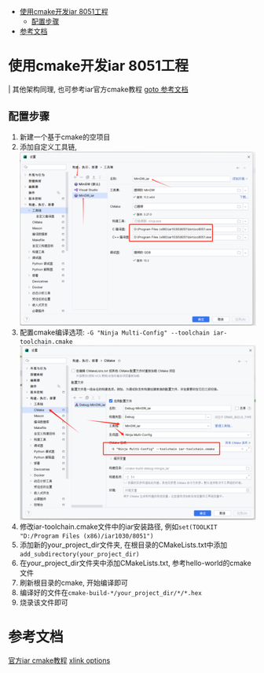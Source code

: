 <!-- TOC -->
* [使用cmake开发iar 8051工程](#使用cmake开发iar-8051工程)
  * [配置步骤](#配置步骤)
* [参考文档](#参考文档)
<!-- TOC -->

# 使用cmake开发iar 8051工程

| 其他架构同理, 也可参考iar官方cmake教程 [goto 参考文档](#参考文档)

## 配置步骤

1. 新建一个基于cmake的空项目
2. 添加自定义工具链, ![img.png](resources/toolchain.png)
3. 配置cmake编译选项: `-G "Ninja Multi-Config" --toolchain iar-toolchain.cmake` ![img_1.png](resources/cmake.png)
4. 修改iar-toolchain.cmake文件中的iar安装路径, 例如`set(TOOLKIT "D:/Program Files (x86)/iar1030/8051")`
5. 添加新的your_project_dir文件夹, 在根目录的CMakeLists.txt中添加`add_subdirectory(your_project_dir)`
6. 在your_project_dir文件夹中添加CMakeLists.txt, 参考hello-world的cmake文件
7. 刷新根目录的cmake, 开始编译即可
8. 编译好的文件在`cmake-build-*/your_project_dir/*/*.hex`
9. 烧录该文件即可

# 参考文档

[官方iar cmake教程](https://github.com/IARSystems/cmake-tutorial/blob/master/README.md)
[xlink options](resources/xlink_ENU.pdf)